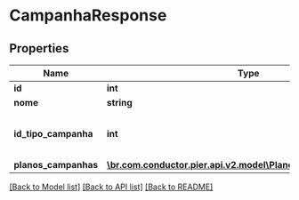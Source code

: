 # CampanhaResponse

## Properties
Name | Type | Description | Notes
------------ | ------------- | ------------- | -------------
**id** | **int** | Identificador da campanha | [optional] 
**nome** | **string** | Nome da campanha | [optional] 
**id_tipo_campanha** | **int** | C\u00C3\u00B3digo de Identifica\u00C3\u00A7\u00C3\u00A3o do tipo de campanha a qual a a Campanha pertence | [optional] 
**planos_campanhas** | [**\br.com.conductor.pier.api.v2.model\PlanoCampanhaResponse[]**](PlanoCampanhaResponse.md) | Lista de planos associados a Campanha | 

[[Back to Model list]](../README.md#documentation-for-models) [[Back to API list]](../README.md#documentation-for-api-endpoints) [[Back to README]](../README.md)


